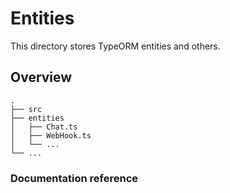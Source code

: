 # Entities

This directory stores TypeORM entities and others.

## Overview

```
.
├── src
├── entities
│   ├── Chat.ts
│   ├── WebHook.ts
│   └── ...
└── ...
```

### Documentation reference
